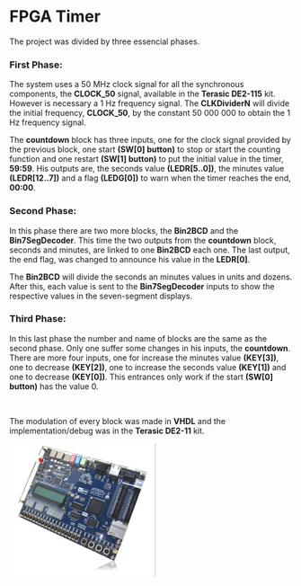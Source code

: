 # FPGA Timer

The project was divided by three essencial phases.

### First Phase:

The system uses a 50 MHz clock signal for all the synchronous components, the **CLOCK_50** signal, available in the **Terasic DE2-115** kit.
However is necessary a 1 Hz frequency signal. The **CLKDividerN** will divide the initial frequency, **CLOCK_50**, by the constant 50 000 000 to obtain 
the 1 Hz frequency signal.

The **countdown** block has three inputs, one for the clock signal provided by the previous block, one start **(SW[0] button)** to stop or start the counting function
and one restart **(SW[1] button)** to put the initial value in the timer, **59:59**. 
His outputs are, the seconds value **(LEDR[5..0])**, the minutes value **(LEDR[12..7])** and a flag **(LEDG[0])** to warn when the timer reaches the end, **00:00**.

### Second Phase:

In this phase there are two more blocks, the **Bin2BCD** and the **Bin7SegDecoder**. This time the two outputs from the **countdown** block, seconds and minutes, are
linked to one **Bin2BCD** each one. The last output, the end flag, was changed to announce  his value in the **LEDR[0]**.

The **Bin2BCD** will divide the seconds an minutes values in units and dozens. After this, each value is sent to the **Bin7SegDecoder** inputs to show the respective
values in the seven-segment displays.

### Third Phase:

In this last phase the number and name of blocks are the same as the second phase. Only one suffer some changes in his inputs, the **countdown**. There are more four
inputs, one for increase the minutes value **(KEY[3])**, one to decrease **(KEY[2])**, one to increase the seconds value **(KEY[1])** and one to decrease
**(KEY[0])**. This entrances only work if the start **(SW[0] button)** has the value 0. 

<br>

The modulation of every block was made in **VHDL** and the implementation/debug was in the **Terasic DE2-11** kit. 

<img src="FPGA.jpg" width="260" heigth="200">
